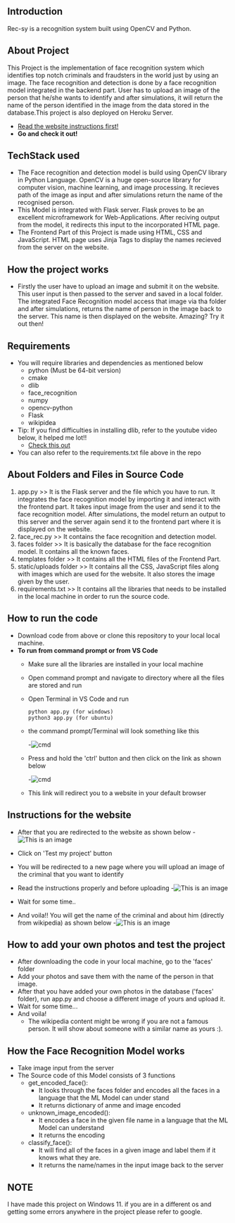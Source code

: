 ## Introduction
Rec-sy is a recognition system built using OpenCV and Python. 

## About Project
This Project is the implementation of face recognition system which identifies top notch criminals and fraudsters in the world just by using an image. The face recognition and detection is done by a face recognition model integrated in the backend part. User has to upload an image of the person that he/she wants to identify and after simulations, it will return the name of the person identified in the image from the data stored in the database.This project is also deployed on Heroku Server. 
- [Read the website instructions first!](https://github.com/Anushka-bot/Rec-sy#instructions-for-the-website)
- **Go and check it out!**
## TechStack used
   - The Face recognition and detection model is build using OpenCV library in Python Language. OpenCV is a huge open-source library for computer vision, machine learning, and image processing. It recieves path of the image as input and after simulations return the name of the recognised person.
   - This Model is integrated with Flask server. Flask proves to be an excellent microframework for Web-Applications. After reciving output from the model, it redirects this input to the incorporated HTML page.
   - The Frontend Part of this Project is made using HTML, CSS and JavaScript. HTML page uses Jinja Tags to display the names recieved from the server on the website.

## How the project works
   - Firstly the user have to upload an image and submit it on the website. This user input is then passed to the server and saved in a local folder. The integrated Face Recognition model access that image via tha folder and after simulations, returns the name of person in the image back to the server. This name is then displayed on the website. Amazing? Try it out then!

## Requirements
  - You will require libraries and dependencies as mentioned below
    - python (Must be 64-bit version)
    - cmake
    - dlib
    - face_recognition
    - numpy
    - opencv-python
    - Flask
    - wikipidea
   - Tip: If you find difficulties in installing dlib, refer to the youtube video below, it helped me lot!!
     - [Check this out](https://www.youtube.com/watch?v=xaDJ5xnc8dc) 
   - You can also refer to the requirements.txt file above in the repo
 
## About Folders and Files in Source Code
1. app.py >> It is the Flask server and the file which you have to run. It integrates the face recognition model by importing it and interact with the frontend part. It takes input image from the user and send it to the face recognition model. After simulations, the model return an output to this server and the server again send it to the frontend part where it is displayed on the website.
2. face_rec.py >> It contains the face recognition and detection model.
3. faces folder >> It is basically the database for the face recognition model. It contains all the known faces. 
4. templates folder >> It contains all the HTML files of the Frontend Part.
5. static/uploads folder >> It contains all the CSS, JavaScript files along with images which are used for the website. It also stores the image given by the user.
6. requirements.txt >> It contains all the libraries that needs to be installed in the local machine in order to run the source code.

## How to run the code
   - Download code from above or clone this repository to your local local machine.
   - **To run from command prompt or from VS Code**
     - Make sure all the libraries are installed in your local machine
     - Open command prompt and navigate to directory where all the files are stored and run
     - Open Terminal in VS Code and run
       ```
       python app.py (for windows)
       python3 app.py (for ubuntu)
       ```
     - the command prompt/Terminal will look something like this
     
       -![cmd](https://user-images.githubusercontent.com/75663460/170492042-9863efb1-456e-4282-8308-151bea7ecae4.png) 
       
     - Press and hold the 'ctrl' button and then click on the link as shown below

       -![cmd](https://user-images.githubusercontent.com/75663460/170533252-41f15bb3-9967-4dd2-8eef-0682350e1267.png)
     - This link will redirect you to a website in your default browser
 ## Instructions for the website
  - After that you are redirected to the website as shown below
    -![This is an image](https://user-images.githubusercontent.com/75663460/170486947-aa94ffe7-0762-48f6-9bdb-60b65603e224.png) 
    
 - Click on 'Test my project' button
 - You will be redirected to a new page where you will upload an image of the criminal that you want to identify
 - Read the instructions properly and before uploading
   -![This is an image](https://user-images.githubusercontent.com/75663460/170487732-2e3f3118-6698-455a-9782-29403b50ba8d.png)
 - Wait for some time..
 - And voila!! You will get the name of the criminal and about him (directly from wikipedia) as shown below
   -![This is an image](https://user-images.githubusercontent.com/75663460/170531464-bdd027db-fee3-497a-9c8c-973625434f9e.png)

## How to add your own photos and test the project
   - After downloading the code in your local machine, go to the 'faces' folder
   - Add your photos and save them with the name of the person in that image.
   - After that you have added your own photos in the database ('faces' folder), run app.py and choose a different image of yours and upload it.
   - Wait for some time...
   - And voila! 
     - The wikipedia content might be wrong if you are not a famous person. It will show about someone with a similar name as yours :).
## How the Face Recognition Model works
   - Take image input from the server 
   - The Source code of this Model consists of 3 functions
     - get_encoded_face(): 
       - It looks through the faces folder and encodes all the faces in a language that the ML Model can under stand
       - It returns dictionary of anme and image encoded
      - unknown_image_encoded():
        - It encodes a face in the given file name in a language that the ML Model can understand
        - It returns the encoding
       - classify_face():
         - It will find all of the faces in a given image and label them if it knows what they are.
         - It returns the name/names in the input image back to the server

## NOTE
I have made this project on Windows 11. if you are in a different os and getting some errors anywhere in the project please refer to google.
